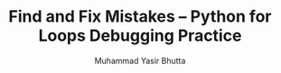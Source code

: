 ---
layout: find-fix-mistakes
title: Find and Fix Mistakes – Python for Loops Debugging Practice
description: Improve your Python debugging skills by finding and fixing common errors in for loop code. Practice loop logic, syntax, and indentation with real-world examples.
keywords: Python for loop debugging, find and fix Python loops, for loop error correction, Python loop mistakes, beginner Python debugging, Python syntax errors, Python loop logic errors, Python for loop practice
author: "Muhammad Yasir Bhutta"
toc: toc/python.html
topic: "loops-while"
course: "python"
prev: "/python/docs/loops-while/practice-and-progress/fill-blanks-loops-while.html"
next: "/python/docs/loops-while/practice-and-progress/find-fix-mistakes-loops-while.html"
show_practice_progress: true
show_mini_project: null
show_toc: true
breadcrumb:
  - title: Home
    url: /
  - title: python
    url: /python/
  - title: Control Flow
    url: /python/docs/control-flow/
  - title: loops-while
    url: /python/docs/loops-while/
---